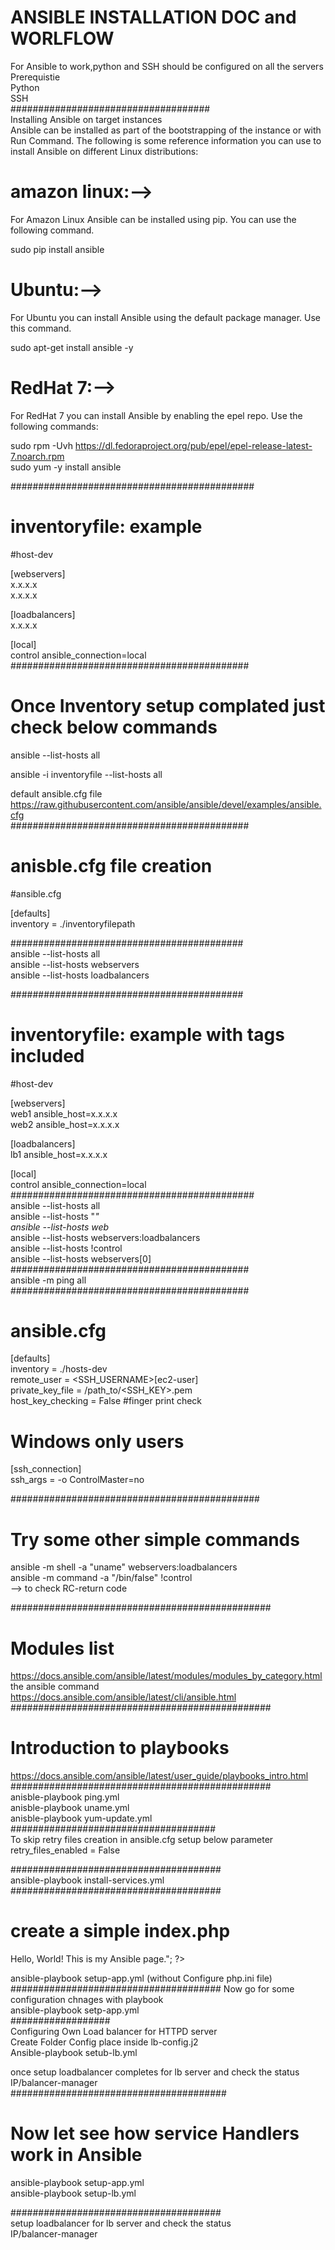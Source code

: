 # ANSIBLE INSTALLATION DOC and WORLFLOW  
For Ansible to work,python and SSH should be configured on all the servers  
Prerequistie  
Python  
SSH  
####################################  
Installing Ansible on target instances   
Ansible can be installed as part of the bootstrapping of the instance or with Run Command. The following is some reference information   you can use to install Ansible on different Linux distributions:  

# amazon linux:-->  
  
  For Amazon Linux Ansible can be installed using pip. You can use the following command.  
  
  sudo pip install ansible  
# Ubuntu:-->  
  For Ubuntu you can install Ansible using the default package manager. Use this command.  
  
  sudo apt-get install ansible -y  
# RedHat 7:-->  
  For RedHat 7 you can install Ansible by enabling the epel repo. Use the following commands:  
  
  sudo rpm -Uvh https://dl.fedoraproject.org/pub/epel/epel-release-latest-7.noarch.rpm  
  sudo yum -y install ansible  
   
############################################  
# inventoryfile: example  
  
#host-dev  
  
[webservers]  
x.x.x.x  
x.x.x.x  
  
[loadbalancers]  
x.x.x.x  
  
[local]  
control ansible_connection=local  
###########################################
# Once Inventory setup complated just check below commands  
ansible --list-hosts all  
  
ansible -i inventoryfile --list-hosts all    
  
default ansible.cfg file  
https://raw.githubusercontent.com/ansible/ansible/devel/examples/ansible.cfg  
###########################################  
  
# anisble.cfg file creation  
  
#ansible.cfg  
  
[defaults]  
inventory = ./inventoryfilepath  
  
##########################################  
ansible --list-hosts all  
ansible --list-hosts webservers  
ansible --list-hosts loadbalancers  
  
##########################################  
# inventoryfile: example with tags included  
  
#host-dev  
  
[webservers]  
web1 ansible_host=x.x.x.x  
web2 ansible_host=x.x.x.x  
  
[loadbalancers]  
lb1 ansible_host=x.x.x.x  
  
[local]  
control ansible_connection=local  
############################################  
ansible --list-hosts all  
ansible --list-hosts "*"  
ansible --list-hosts web*  
ansible --list-hosts webservers:loadbalancers  
ansible --list-hosts \!control  
ansible --list-hosts webservers[0]  
###########################################  
ansible -m ping all  
###########################################  
  
  
# ansible.cfg   
   
   
 [defaults]   
 inventory = ./hosts-dev   
 remote_user = <SSH_USERNAME>[ec2-user]   
 private_key_file = /path_to/<SSH_KEY>.pem   
 host_key_checking = False #finger print check  
   
  
 # Windows only users   
 [ssh_connection]   
 ssh_args = -o ControlMaster=no   
   
 #############################################  
 # Try some other simple commands   
 ansible -m shell -a "uname" webservers:loadbalancers  
  ansible -m command -a "/bin/false" \!control  
  --> to check RC-return code  
   
###############################################  
#  Modules list  
  https://docs.ansible.com/ansible/latest/modules/modules_by_category.html  
  the ansible command  
  https://docs.ansible.com/ansible/latest/cli/ansible.html  
###############################################  
# Introduction to playbooks  
https://docs.ansible.com/ansible/latest/user_guide/playbooks_intro.html  
###############################################  
anisble-playbook ping.yml  
anisble-playbook uname.yml  
anisble-playbook yum-update.yml  
#####################################  
To skip retry files creation in ansible.cfg setup below parameter  
retry_files_enabled = False  

######################################  
ansible-playbook install-services.yml  
######################################  
# create a simple index.php  
 <?php  
 echo "<h1>Hello, World! This is my Ansible page.</h1>";  
?>  

ansible-playbook setup-app.yml  (without Configure php.ini file)  
######################################
Now go for some configuration chnages with playbook  
ansible-playbook setp-app.yml  
          ##################      
Configuring Own Load balancer for HTTPD server  
Create Folder Config place inside lb-config.j2  
Ansible-playbook setub-lb.yml  

once setup loadbalancer completes for lb server and check the status  
IP/balancer-manager  
#######################################
# Now let see how service Handlers work in Ansible  

ansible-playbook setup-app.yml  
ansible-playbook setup-lb.yml
  
######################################  
setup loadbalancer for lb server and check the status  
IP/balancer-manager  
  
